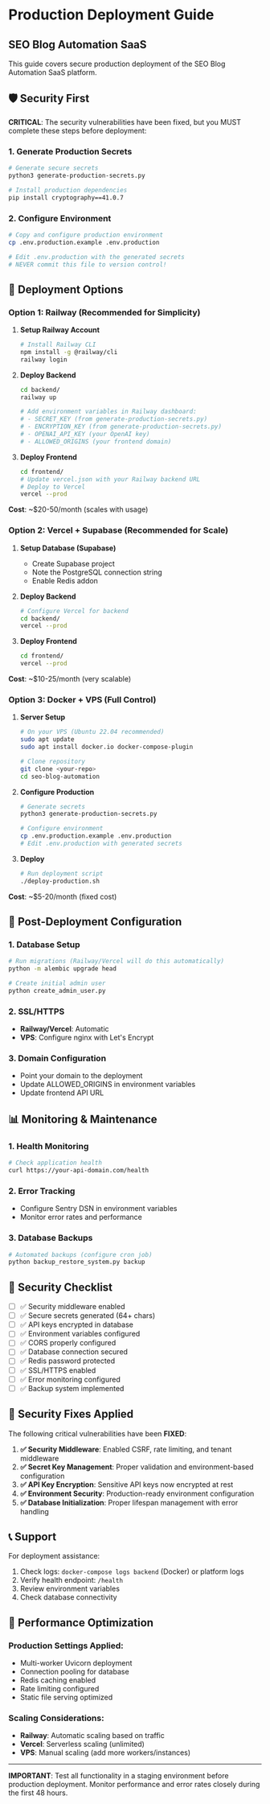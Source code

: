 # Production Deployment Guide
## SEO Blog Automation SaaS

This guide covers secure production deployment of the SEO Blog Automation SaaS platform.

## 🛡️ Security First

**CRITICAL**: The security vulnerabilities have been fixed, but you MUST complete these steps before deployment:

### 1. Generate Production Secrets

```bash
# Generate secure secrets
python3 generate-production-secrets.py

# Install production dependencies
pip install cryptography==41.0.7
```

### 2. Configure Environment

```bash
# Copy and configure production environment
cp .env.production.example .env.production

# Edit .env.production with the generated secrets
# NEVER commit this file to version control!
```

## 🚀 Deployment Options

### Option 1: Railway (Recommended for Simplicity)

1. **Setup Railway Account**
   ```bash
   # Install Railway CLI
   npm install -g @railway/cli
   railway login
   ```

2. **Deploy Backend**
   ```bash
   cd backend/
   railway up
   
   # Add environment variables in Railway dashboard:
   # - SECRET_KEY (from generate-production-secrets.py)
   # - ENCRYPTION_KEY (from generate-production-secrets.py)
   # - OPENAI_API_KEY (your OpenAI key)
   # - ALLOWED_ORIGINS (your frontend domain)
   ```

3. **Deploy Frontend**
   ```bash
   cd frontend/
   # Update vercel.json with your Railway backend URL
   # Deploy to Vercel
   vercel --prod
   ```

**Cost**: ~$20-50/month (scales with usage)

### Option 2: Vercel + Supabase (Recommended for Scale)

1. **Setup Database (Supabase)**
   - Create Supabase project
   - Note the PostgreSQL connection string
   - Enable Redis addon

2. **Deploy Backend**
   ```bash
   # Configure Vercel for backend
   cd backend/
   vercel --prod
   ```

3. **Deploy Frontend**
   ```bash
   cd frontend/
   vercel --prod
   ```

**Cost**: ~$10-25/month (very scalable)

### Option 3: Docker + VPS (Full Control)

1. **Server Setup**
   ```bash
   # On your VPS (Ubuntu 22.04 recommended)
   sudo apt update
   sudo apt install docker.io docker-compose-plugin
   
   # Clone repository
   git clone <your-repo>
   cd seo-blog-automation
   ```

2. **Configure Production**
   ```bash
   # Generate secrets
   python3 generate-production-secrets.py
   
   # Configure environment
   cp .env.production.example .env.production
   # Edit .env.production with generated secrets
   ```

3. **Deploy**
   ```bash
   # Run deployment script
   ./deploy-production.sh
   ```

**Cost**: ~$5-20/month (fixed cost)

## 🔧 Post-Deployment Configuration

### 1. Database Setup
```bash
# Run migrations (Railway/Vercel will do this automatically)
python -m alembic upgrade head

# Create initial admin user
python create_admin_user.py
```

### 2. SSL/HTTPS
- **Railway/Vercel**: Automatic
- **VPS**: Configure nginx with Let's Encrypt

### 3. Domain Configuration
- Point your domain to the deployment
- Update ALLOWED_ORIGINS in environment variables
- Update frontend API URL

## 📊 Monitoring & Maintenance

### 1. Health Monitoring
```bash
# Check application health
curl https://your-api-domain.com/health
```

### 2. Error Tracking
- Configure Sentry DSN in environment variables
- Monitor error rates and performance

### 3. Database Backups
```bash
# Automated backups (configure cron job)
python backup_restore_system.py backup
```

## 🔐 Security Checklist

- [ ] ✅ Security middleware enabled
- [ ] ✅ Secure secrets generated (64+ chars)
- [ ] ✅ API keys encrypted in database
- [ ] ✅ Environment variables configured
- [ ] ✅ CORS properly configured
- [ ] ✅ Database connection secured
- [ ] ✅ Redis password protected
- [ ] ✅ SSL/HTTPS enabled
- [ ] ✅ Error monitoring configured
- [ ] ✅ Backup system implemented

## 🚨 Security Fixes Applied

The following critical vulnerabilities have been **FIXED**:

1. **✅ Security Middleware**: Enabled CSRF, rate limiting, and tenant middleware
2. **✅ Secret Key Management**: Proper validation and environment-based configuration
3. **✅ API Key Encryption**: Sensitive API keys now encrypted at rest
4. **✅ Environment Security**: Production-ready environment configuration
5. **✅ Database Initialization**: Proper lifespan management with error handling

## 📞 Support

For deployment assistance:
1. Check logs: `docker-compose logs backend` (Docker) or platform logs
2. Verify health endpoint: `/health`
3. Review environment variables
4. Check database connectivity

## 🎯 Performance Optimization

### Production Settings Applied:
- Multi-worker Uvicorn deployment
- Connection pooling for database
- Redis caching enabled
- Rate limiting configured
- Static file serving optimized

### Scaling Considerations:
- **Railway**: Automatic scaling based on traffic
- **Vercel**: Serverless scaling (unlimited)
- **VPS**: Manual scaling (add more workers/instances)

---

**IMPORTANT**: Test all functionality in a staging environment before production deployment. Monitor performance and error rates closely during the first 48 hours.